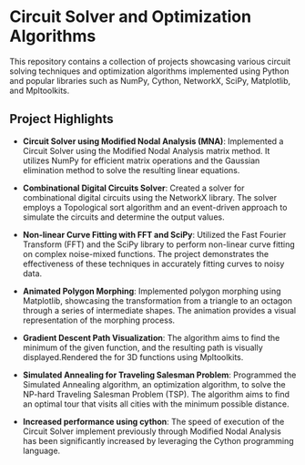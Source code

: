 # Circuit Solver and Optimization Algorithms

This repository contains a collection of projects showcasing various circuit solving techniques and optimization algorithms implemented using Python and popular libraries such as NumPy, Cython, NetworkX, SciPy, Matplotlib, and Mpltoolkits.

## Project Highlights

- **Circuit Solver using Modified Nodal Analysis (MNA)**: Implemented a Circuit Solver using the Modified Nodal Analysis matrix method. It utilizes NumPy for efficient matrix operations and the Gaussian elimination method to solve the resulting linear equations.

- **Combinational Digital Circuits Solver**: Created a solver for combinational digital circuits using the NetworkX library. The solver employs a Topological sort algorithm and an event-driven approach to simulate the circuits and determine the output values.

- **Non-linear Curve Fitting with FFT and SciPy**: Utilized the Fast Fourier Transform (FFT) and the SciPy library to perform non-linear curve fitting on complex noise-mixed functions. The project demonstrates the effectiveness of these techniques in accurately fitting curves to noisy data.

- **Animated Polygon Morphing**: Implemented polygon morphing using Matplotlib, showcasing the transformation from a triangle to an octagon through a series of intermediate shapes. The animation provides a visual representation of the morphing process.

- **Gradient Descent Path Visualization**: The algorithm aims to find the minimum of the given function, and the resulting path is visually displayed.Rendered the for 3D functions using Mpltoolkits. 

- **Simulated Annealing for Traveling Salesman Problem**: Programmed the Simulated Annealing algorithm, an optimization algorithm, to solve the NP-hard Traveling Salesman Problem (TSP). The algorithm aims to find an optimal tour that visits all cities with the minimum possible distance.

- **Increased performance using cython**: The speed of execution of the Circuit Solver implement previously through Modified Nodal Analysis has been significantly increased by leveraging the Cython programming language.



